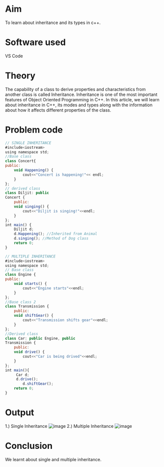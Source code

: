 # Aim
To learn about inheritance and its types in c++.

# Software used
VS Code

# Theory
The capability of a class to derive properties and characteristics from another class is called Inheritance. Inheritance is one of the most important features of Object Oriented Programming in C++. In this article, we will learn about inheritance in C++, its modes and types along with the information about how it affects different properties of the class.

# Problem code
``` javascript
// SINGLE INHERITANCE
#include<iostream>
using namespace std;
//Base class
class Concert{
public:
    void Happening() {
        cout<<"Concert is happening!"<< endl;
    }
};
// derived class
class Diljit: public
Concert {
    public:
    void singing() {
        cout<<"Diljit is singing!"<<endl;
    }
};
int main() {
    Diljit d;
    d.Happening(); //Inherited from Animal
    d.singing(); //Method of Dog class
    return 0;
}

// MULTIPLE INHERITANCE
#include<iostream>
using namespace std;
// Base class
class Engine {
public:
    void starts() {
        cout<<"Engine starts"<<endl;
    }
};
//Base class 2
class Transmission {
    public:
    void shiftGear() {
        cout<<"Transmission shifts gear"<<endl;
    }
};
//Derived class
class Car: public Engine, public
Transmission {
    public:
    void drive() {
        cout<<"Car is being drived"<<endl;
    }
};
int main(){
     Car d;
     d.drive();
        d.shiftGear(); 
    return 0;
}
```

# Output
1.) Single Inheritance
![image](https://github.com/user-attachments/assets/3f0e7eaa-f945-4a46-a3e5-61689cc22f97)
2.) Multiple Inheritance
![image](https://github.com/user-attachments/assets/fca46f58-97ac-403d-98c6-fcea9595c950)

# Conclusion
We learnt about single and multiple inheritance.
